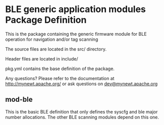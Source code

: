# BLE generic application modules Package Definition

This is the package containing the generic firmware module for BLE operation for navigation and/or tag scanning

The source files are located in the src/ directory.

Header files are located in include/ 

pkg.yml contains the base definition of the package.

Any questions?  Please refer to the documentation at 
http://mynewt.apache.org/ or ask questions on dev@mynewt.apache.org

mod-ble
-------

This is the basic BLE definition that only defines the syscfg and ble major number allocations. The other BLE scanning modules
depend on this one.
